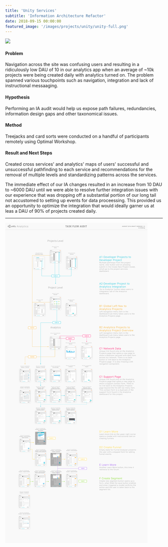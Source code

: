 ```yaml
---
title: 'Unity Services'
subtitle: 'Information Architecture Refactor'
date: 2018-09-15 00:00:00
featured_image: '/images/projects/unity/unity-full.png'
---
```



<div >
<img src="/images/projects/unity/services-map.jpg" >
</div>

#### Problem 
Navigation across the site was confusing users and resulting in a ridiculously low DAU of 10 in our analytics app when an average of ~10k projects were being created daily with analytics turned on. The problem spanned various touchpoints such as navigation, integration and lack of instructional messaaging.   

#### Hypothesis
Performing an IA audit would help us expose path failures, redundancies, information design gaps and other taxonomical issues.  

#### Method
Treejacks and card sorts were conducted on a handful of participants remotely using Optimal Workshop. 

#### Result and Next Steps
Created cross services' and analytics' maps of users' successful and unsuccessful pathfinding to each service and recommendations for the removal of multiple levels and standardizing patterns across the services.

The immediate effect of our IA changes resulted in an increase from 10 DAU to ~6000 DAU until we were able to resolve further integration issues with our experience that was dropping off a substantial portion of our long tail not accustomed to setting up events for data proceessing. This provided us an opportunity to optimize the integration that would ideally garner us at leas a DAU of 90% of projects created daily.   


---
<div class="gallery" data-columns="1">
<img src="/images/projects/unity/17.png" >
</div>


